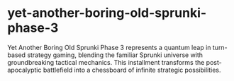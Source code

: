 # yet-another-boring-old-sprunki-phase-3
Yet Another Boring Old Sprunki Phase 3 represents a quantum leap in turn-based strategy gaming, blending the familiar Sprunki universe with groundbreaking tactical mechanics. This installment transforms the post-apocalyptic battlefield into a chessboard of infinite strategic possibilities.
